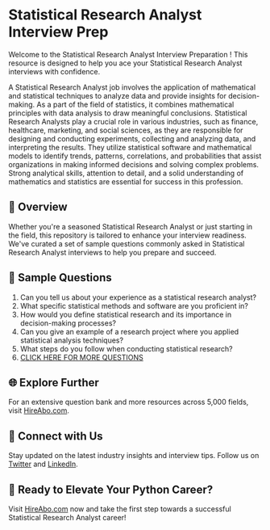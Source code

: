 # Statistical Research Analyst Interview Prep

Welcome to the Statistical Research Analyst Interview Preparation ! This resource is designed to help you ace your Statistical Research Analyst interviews with confidence.

A Statistical Research Analyst job involves the application of mathematical and statistical techniques to analyze data and provide insights for decision-making. As a part of the field of statistics, it combines mathematical principles with data analysis to draw meaningful conclusions. Statistical Research Analysts play a crucial role in various industries, such as finance, healthcare, marketing, and social sciences, as they are responsible for designing and conducting experiments, collecting and analyzing data, and interpreting the results. They utilize statistical software and mathematical models to identify trends, patterns, correlations, and probabilities that assist organizations in making informed decisions and solving complex problems. Strong analytical skills, attention to detail, and a solid understanding of mathematics and statistics are essential for success in this profession.

## 🚀 Overview

Whether you're a seasoned Statistical Research Analyst or just starting in the field, this repository is tailored to enhance your interview readiness. We've curated a set of sample questions commonly asked in Statistical Research Analyst interviews to help you prepare and succeed.

## 📝 Sample Questions

1. Can you tell us about your experience as a statistical research analyst?
2. What specific statistical methods and software are you proficient in?
3. How would you define statistical research and its importance in decision-making processes?
4. Can you give an example of a research project where you applied statistical analysis techniques?
5. What steps do you follow when conducting statistical research?
6. [CLICK HERE FOR MORE QUESTIONS](https://hireabo.com/job/19_1_24/Statistical%20Research%20Analyst)

## 🌐 Explore Further

For an extensive question bank and more resources across 5,000 fields, visit [HireAbo.com](https://www.hireabo.com).

## 📱 Connect with Us

Stay updated on the latest industry insights and interview tips. Follow us on [Twitter](https://twitter.com/hireabo) and [LinkedIn](https://www.linkedin.com/in/hire-abo-3609972a8/).

## 🚀 Ready to Elevate Your Python Career?

Visit [HireAbo.com](https://www.hireabo.com) now and take the first step towards a successful Statistical Research Analyst career!